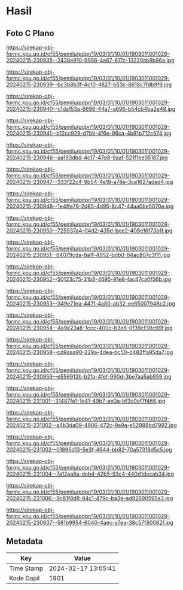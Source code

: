 # Hasil

## Foto C Plano

https://sirekap-obj-formc.kpu.go.id/cf55/pemilu/pdpr/19/03/01/10/01/1903011001029-20240215-230935--2438e910-9986-4a67-817c-13220ab9b86a.jpg

https://sirekap-obj-formc.kpu.go.id/cf55/pemilu/pdpr/19/03/01/10/01/1903011001029-20240215-230939--bc3b8b3f-4c10-4827-b53c-8618c7fdb9f9.jpg

https://sirekap-obj-formc.kpu.go.id/cf55/pemilu/pdpr/19/03/01/10/01/1903011001029-20240215-230940--c1da153a-6696-44a7-a696-b54cb4ba2e48.jpg

https://sirekap-obj-formc.kpu.go.id/cf55/pemilu/pdpr/19/03/01/10/01/1903011001029-20240215-230941--b12cc929-d7bb-4f6e-96ca-4b91b712c974.jpg

https://sirekap-obj-formc.kpu.go.id/cf55/pemilu/pdpr/19/03/01/10/01/1903011001029-20240215-230946--aa193dbd-4c17-47d8-9aaf-521f1ee05187.jpg

https://sirekap-obj-formc.kpu.go.id/cf55/pemilu/pdpr/19/03/01/10/01/1903011001029-20240215-230947--333f22c4-9b54-4e19-a78e-3ce1627adad4.jpg

https://sirekap-obj-formc.kpu.go.id/cf55/pemilu/pdpr/19/03/01/10/01/1903011001029-20240215-230948--1e4ffe79-2d85-4d95-8c47-44aa0be5070e.jpg

https://sirekap-obj-formc.kpu.go.id/cf55/pemilu/pdpr/19/03/01/10/01/1903011001029-20240215-230950--725937a4-04d2-435d-bce2-408e16f73b1f.jpg

https://sirekap-obj-formc.kpu.go.id/cf55/pemilu/pdpr/19/03/01/10/01/1903011001029-20240215-230951--64079cda-8a1f-4952-bdb0-84ac807c3f11.jpg

https://sirekap-obj-formc.kpu.go.id/cf55/pemilu/pdpr/19/03/01/10/01/1903011001029-20240215-230952--50123c75-31b8-4695-91e8-fac47ca0f56b.jpg

https://sirekap-obj-formc.kpu.go.id/cf55/pemilu/pdpr/19/03/01/10/01/1903011001029-20240215-230953--349e71ea-447f-4a80-ab32-ee65007948c2.jpg

https://sirekap-obj-formc.kpu.go.id/cf55/pemilu/pdpr/19/03/01/10/01/1903011001029-20240215-230954--4a9e23a8-1ccc-400c-b3e6-0f39cf39c69f.jpg

https://sirekap-obj-formc.kpu.go.id/cf55/pemilu/pdpr/19/03/01/10/01/1903011001029-20240215-230958--cd9aaa90-229a-4dea-bc50-d482ffa95da7.jpg

https://sirekap-obj-formc.kpu.go.id/cf55/pemilu/pdpr/19/03/01/10/01/1903011001029-20240215-230959--e556912b-b2fa-4fef-990d-3be7aa5ab959.jpg

https://sirekap-obj-formc.kpu.go.id/cf55/pemilu/pdpr/19/03/01/10/01/1903011001029-20240215-231001--31487fa1-1e41-49b7-ae0a-bf3c0ef7f466.jpg

https://sirekap-obj-formc.kpu.go.id/cf55/pemilu/pdpr/19/03/01/10/01/1903011001029-20240215-231002--a4b3da09-4906-472c-9a9a-e52988bd7992.jpg

https://sirekap-obj-formc.kpu.go.id/cf55/pemilu/pdpr/19/03/01/10/01/1903011001029-20240215-231002--01895d13-5e3f-4644-bb82-70a57318d5c5.jpg

https://sirekap-obj-formc.kpu.go.id/cf55/pemilu/pdpr/19/03/01/10/01/1903011001029-20240215-231004--7a12aa8a-deb4-42b5-93c4-440d1decab34.jpg

https://sirekap-obj-formc.kpu.go.id/cf55/pemilu/pdpr/19/03/01/10/01/1903011001029-20240215-231006--9c81f8d8-84c1-479c-ba3e-ad92690595a3.jpg

https://sirekap-obj-formc.kpu.go.id/cf55/pemilu/pdpr/19/03/01/10/01/1903011001029-20240215-230937--581b9954-6040-4aec-a7ea-38c57f80082f.jpg


## Metadata

| Key        | Value               |
| ---------- | ------------------- |
| Time Stamp | 2024-02-17 13:05:41 |
| Kode Dapil | 1901                |



